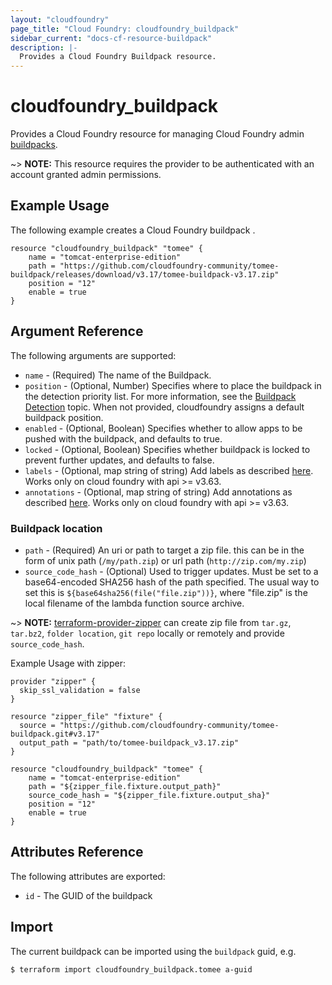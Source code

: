 ```yaml
---
layout: "cloudfoundry"
page_title: "Cloud Foundry: cloudfoundry_buildpack"
sidebar_current: "docs-cf-resource-buildpack"
description: |-
  Provides a Cloud Foundry Buildpack resource.
---
```


# cloudfoundry\_buildpack

Provides a Cloud Foundry resource for managing Cloud Foundry admin [buildpacks](https://docs.cloudfoundry.org/adminguide/buildpacks.html).

~> **NOTE:** This resource requires the provider to be authenticated with an account granted admin permissions.

## Example Usage

The following example creates a Cloud Foundry buildpack .

```
resource "cloudfoundry_buildpack" "tomee" {
    name = "tomcat-enterprise-edition"
    path = "https://github.com/cloudfoundry-community/tomee-buildpack/releases/download/v3.17/tomee-buildpack-v3.17.zip"
    position = "12"
    enable = true
}
```

## Argument Reference

The following arguments are supported:

* `name` - (Required) The name of the Buildpack.
* `position` - (Optional, Number) Specifies where to place the buildpack in the detection priority list. For more information, see the [Buildpack Detection](https://docs.cloudfoundry.org/buildpacks/detection.html) topic. When not provided, cloudfoundry assigns a default buildpack position.
* `enabled` - (Optional, Boolean) Specifies whether to allow apps to be pushed with the buildpack, and defaults to true.
* `locked` - (Optional, Boolean) Specifies whether buildpack is locked to prevent further updates, and defaults to false.
* `labels` - (Optional, map string of string) Add labels as described [here](https://docs.cloudfoundry.org/adminguide/metadata.html#-view-metadata-for-an-object). 
Works only on cloud foundry with api >= v3.63.
* `annotations` - (Optional, map string of string) Add annotations as described [here](https://docs.cloudfoundry.org/adminguide/metadata.html#-view-metadata-for-an-object). 
Works only on cloud foundry with api >= v3.63.

### Buildpack location

* `path` - (Required) An uri or path to target a zip file. this can be in the form of unix path (`/my/path.zip`) or url path (`http://zip.com/my.zip`)
* `source_code_hash` - (Optional) Used to trigger updates. Must be set to a base64-encoded SHA256 hash of the path specified. The usual way to set this is `${base64sha256(file("file.zip"))}`, 
where "file.zip" is the local filename of the lambda function source archive.

~> **NOTE:** [terraform-provider-zipper](https://github.com/ArthurHlt/terraform-provider-zipper) 
can create zip file from `tar.gz`, `tar.bz2`, `folder location`, `git repo` locally or remotely and provide `source_code_hash`.

Example Usage with zipper: 

```
provider "zipper" {
  skip_ssl_validation = false
}

resource "zipper_file" "fixture" {
  source = "https://github.com/cloudfoundry-community/tomee-buildpack.git#v3.17"
  output_path = "path/to/tomee-buildpack_v3.17.zip"
}

resource "cloudfoundry_buildpack" "tomee" {
    name = "tomcat-enterprise-edition"
    path = "${zipper_file.fixture.output_path}"
    source_code_hash = "${zipper_file.fixture.output_sha}"
    position = "12"
    enable = true
}
```

## Attributes Reference

The following attributes are exported:

* `id` - The GUID of the buildpack

## Import

The current buildpack can be imported using the `buildpack` guid, e.g.

```
$ terraform import cloudfoundry_buildpack.tomee a-guid
```
